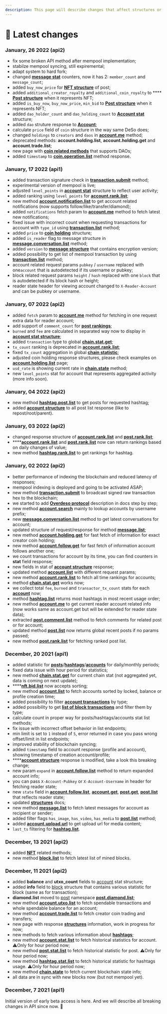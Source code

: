 ```yaml
---
description: This page will describe changes that affect structures or any methods of API
---
```


# 📅 Latest changes

### January, 26 2022 (api2)

* fix some broken API method after mempool implementation;
* stabilze mempool syncing, still expiremental;
* adapt system to hard fork;
* changed [**message stat**](structures.md#message) counters, now it has 2: `member_count` and `message_count`;
* added `buy_now_price` for [**NFT structure**](structures.md#nft) of post;
* added `additional_creator_royalty` and `additional_coin_royalty` to **** [**Post structure**](structures.md#post-nft) when it represents NFT;
* added `is_buy_now`, `buy_now_price`, `min_bid` to [**Post  structure**](structures.md#post-nft) when it represents NFT;
* added `dao_holder_count` and `dao_holding_count` to [**Account stat**](structures.md#account-stat) structure;
* added `dao` struture response to [**Account**](structures.md#account-dao);
* calculate `price` field of `coin` structure in the way same DeSo does;
* changed `holdings` to `creators` and `daos` in [**account.me**](account.md#account.me) method;
* deprecated methods: **account.holding.list**, **account.holding.get** and **account.trade.list**;
* new page with [**coin related methods**](coin.md) that supports DAOs;
* added `timestamp` to [**coin.operation.list**](coin.md#coin.operation.list) method response.

### January, 17 2022 (api1)

* added transaction signature check in [**transaction.submit**](transaction.md#transaction.submit) method;
* experimental version of mempool is live;
* adjusted `level_points` in [**account stat**](structures.md#account-stat) structure to reflect user activity;
* added ranking using `level_points` for [**account.rank.list**](account.md#account.rank.list);
* new method [**account.notification.list**](account.md#account.notification.list) to get account related notifications (now supports follow/like/transfer/diamond);
* added `notifications` fetch param to [**account.me**](account.md#account.me) method to fetch latest new notifications;
* fixed issue with incorrect count when requesting transactions for account with `type_id` using [**transaction.list**](transaction.md#transaction.list) method;
* added `price` to [**coin holding**](structures.md#coin-holding) structure;
* added `is_reader` flag to message structure in [**message.conversation.list**](message.md#message.conversation.list) method;
* added `version` to [**message structure**](structures.md#message) that contains encryption version;
* added possibility to get list of mempool transaction by using [**transaction.list**](transaction.md#transaction.list) method;
* account related request params `pubkey` / `username` replaced with one`account` that is autodetected if its username or pubkey;
* block related request params `height` / `hash` replaced with one `block` that is autodetected if its block hash or height;
* reader state header for viewing account changed to `X-Reader-Account` and can be pubkey or username.

### January, 07 2022 (api2)

* added `fetch` param to [**account.me**](account.md#account.me) method for fetching in one request extra data for reader account;
* add support of `comment_count` for [**post rankings**](post.md#post.rank.list);
* `burned` and `fee` are calculated in separated way now to display in [**account stat structure**](structures.md#account-stat);
* added `transaction` type to global [**chain.stat.get**](chain.md#chain.stat.get);
* `tx_count` ranking is deprecated in [**account.rank.list**](account.md#account.rank.list);
* fixed `tx_count` aggregation in global [**chain statistic**](chain.md#chain.stat.get);
* adjusted coin holding response structures, please check examples on [**account.holding.list**](account.md#account.holding.list) page;
* `usd_rate` is showing current rate in [**chain.state**](chain.md#chain.state) method;
* new `level_points` stat for account that represents aggregated activity (more info soon).

### January, 04 2022 (api2)

* new method [**hashtag.post.list**](hashtag.md#hashtag.post.list) to get posts for requested hashtag;
* added [**account structure**](structures.md#account) to all post list response (like to repost/root/parent).

### January, 03 2022 (api2)

* changed response structure of [**account.rank.list**](account.md#account.rank.list) and [**post.rank.list**](post.md#post.rank.list);
* ****[**account.rank.list**](account.md#account.rank.list) and [**post.rank.list**](post.md#post.rank.list) now can return rankings based on daily changes of value;
* new method [**hashtag.rank.list**](hashtag.md#hashtag.rank.list) to get rankings for hashtag.

### January, 02 2022 (api2)

* better performance of indexing the blockchain and reduced latency of responses;
* mempool indexing is deployed and going to be activated ASAP;
* new method [**transaction.submit**](transaction.md#transaction.submit) to broadcast signed raw transaction hex to the blockchain;
* we started to add [**Overdeso protocol**](overdeso-protocol.md) description in docs step by step;
* new method [**account.search**](account.md#account.search) mainly to lookup accounts by username prefix;
* new [**message.conversation.list**](message.md#message.conversation.list) method to get latest conversations for account;
* updated structure of request/response for method [**message.list**](message.md#message.list);
* new method [**account.holding.get**](account.md#account.holding.get) for fast fetch of information for exact creator coin holding;
* new method [**account.follow.get**](account.md#account.follow.get) for fast fetch of information account follows another one;
* we count transactions for account by its time, you can find counters in **stat** field response;
* new fields in stat of [**account structure**](structures.md#account-stat) response;
* updated method [**account.list**](account.md#account.list) with different request params;
* new method [**account.rank.list**](account.md#account.rank.list) to fetch all time rankings for accounts;
* method [**chain.stat.get**](chain.md#chain.stat.get) works now;
* we collect total `fee`, `burned` and `transactor_tx_count` stats for each [**account**](account.md#account.get) now;
* method [**hashtag.list**](hashtag.md#hashtag.list) returns most hashtags in most recent usage order;
* new method [**account.me**](account.md#account.me) to get current reader account related info (now works same as account.get but will be extended for reader state data);
* extracted [**post.comment.list**](post.md#post.comment.list) method to fetch comments for related post or for account;
* updated method [**post.list**](post.md#post.list) now returns global recent posts if no params passed;
* new method [**post.rank.list**](post.md#post.rank.list) for fetching ranked post list.

### December, 20 2021 (api1)

* added statistic for [**posts**](post.md#post.stat.list)/[**hashtags**](hashtag.md#hashtag.stat.list)/[**accounts**](account.md#account.stat.list) for daily/monthly periods;
* fixed data issue with hour period for statistics;
* new method [**chain.stat.get**](chain.md#chain.stat.get) for current chain stat (not aggregated yet, data is coming on next update);
* ****[**nft.bid.list**](nft.md#nft.bid.list) now accepts sorting;
* new method [**account.list**](account.md#account.list) to fetch accounts sorted by locked, balance or profile creation time;
* added possibility to filter [**account transactions**](transaction.md#transaction.list) by type;
* added possibility to get [**list of block transactions**](transaction.md#transaction.list) and filter them by type;
* calculate count in proper way for posts/hashtags/accounts stat list methods;
* fix issue with incorrect offset behavior in list endpoints;
* min limit is set to `1` instead of `5`, error returned in case you pass wrong offset/limit in list endpoints;
* improved stability of blockchain syncing;
* added `timestamp` field to account response (profile and account), showing timestamp of creation account/profile;
* ****[**account structure**](structures.md#account) response is modified, take a look this breaking change;
* new param `expand` in [**account.follow.list**](account.md#account.follow.list) method to return expanded account info;
* you can pass `X-Account-Pubkey` or `X-Account-Username` in header for fetching reader state;
* new `state` field in [**account.follow.list**](account.md#account.follow.list), [**account.get**](account.md#account.get), [**post.get**](post.md#post.get), [**post.list**](post.md#post.list) that reflects reader state;
* updated [**structures**](structures.md) docs;
* new method [**message.list**](message.md#message.list) to fetch latest messages for account as recipient or sender;
* added filter flags `has_image`, `has_video`, `has_media` to [**post.list**](post.md#post.list) method;
* added [**account.upload.url**](account.md#account.upload.url) to get upload url for media content;
* `last_ts` filtering for [**hashtag.list**](hashtag.md#hashtag.list).

### December, 13 2021 (api2)

* added [**NFT**](nft.md) related methods;
* new method [**block.list**](block.md#block.list) to fetch latest list of mined blocks.

### December, 11 2021 (api2)

* added **balance** and **utxo\_count** fields to [account](account.md) stat structure;
* added **info** field to [block](block.md) structure that contains various statistic for block (same as for transaction);
* **diamond.list** moved to [post](post.md) namespace [**post.diamond.list**](post.md#post.diamond.list);
* new method [**account.utxo.list**](account.md#account.utxo.list) to fetch spendable transactions and whole spendable balance for an account;
* new method [**account.trade.list**](account.md#account.trade.list) to fetch creator coin trading and transfers;
* new page with response [**structures**](structures.md) information, work in progress for now;
* new methods to fetch various information about [**hashtags**](hashtag.md);
* new method [**account.stat.list**](account.md#account.stat.list) to fetch historical statistics for account. ⚠️Only for hour period now;
* new method [**post.stat.list**](post.md#post.stat.list) to fetch historical statistic for post. ⚠️Only for hour period now;
* new method [**hashtag.stat.list**](hashtag.md#hashtag.stat.list) to fetch historical statistic for hashtags usage. ⚠️Only for hour period now;
* new method [**chain.state**](chain.md#chain.state) to fetch current blockchain state info;
* all data are in sync with new blocks now (but not mempool yet).

### December, 7 2021 (api1)

Initial version of early beta access is here. And we will describe all breaking changes in API since now. 🚀
